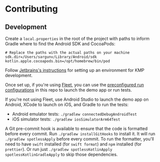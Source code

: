 # Contributing

## Development

Create a `local.properties` in the root of the project with paths to inform Gradle where to find the Android SDK and
CocoaPods:

```properties
# Replace the paths with the actual paths on your machine
sdk.dir=/Users/sargunv/Library/Android/sdk
kotlin.apple.cocoapods.bin=/opt/homebrew/bin/pod
```

Follow [Jetbrains's instructions](https://www.jetbrains.com/help/kotlin-multiplatform-dev/multiplatform-setup.html#get-help)
for setting up an environment for KMP development.

Once set up, if you're using [Fleet](https://www.jetbrains.com/fleet/), you can use
the [preconfigured run configurations](./.fleet/run.json) in this repo to launch the demo app or run
tests.

If you're not using Fleet, use Android Studio to launch the demo app on Android, XCode to launch on
iOS, and Gradle to
run the tests:

- Android emulator tests: `./gradlew connectedDebugAndroidTest`
- iOS simulator tests: `./gradlew iosSimulatorArm64Test`

A Git pre-commit hook is available to ensure that the code is formatted before every commit. Run
`./gradlew installGitHooks` to install it. It will run `./gradlew spotlessApply` before every
commit. To run the formatter, you'll need to have `swift` installed (for `swift format`) and `npm`
installed (for `prettier`). Or run just `./gradlew spotlessKotlinApply spotlessKotlinGradleApply` to
skip those dependencies.
